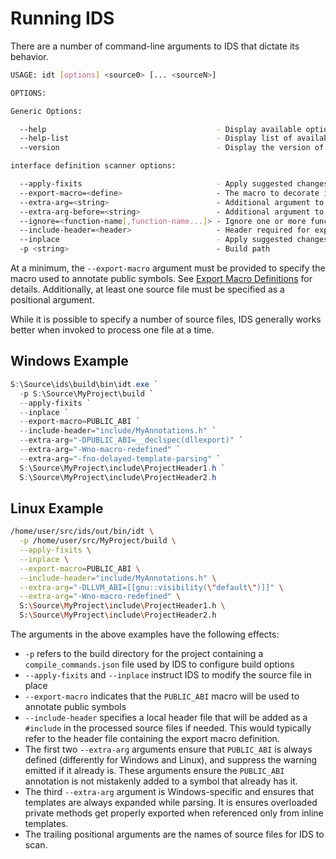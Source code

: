 # Running IDS

There are a number of command-line arguments to IDS that dictate its behavior.

```bash
USAGE: idt [options] <source0> [... <sourceN>]

OPTIONS:

Generic Options:

  --help                                      - Display available options (--help-hidden for more)
  --help-list                                 - Display list of available options (--help-list-hidden for more)
  --version                                   - Display the version of this program

interface definition scanner options:

  --apply-fixits                              - Apply suggested changes to decorate interfaces
  --export-macro=<define>                     - The macro to decorate interfaces with
  --extra-arg=<string>                        - Additional argument to append to the compiler command line
  --extra-arg-before=<string>                 - Additional argument to prepend to the compiler command line
  --ignore=<function-name[,function-name...]> - Ignore one or more functions
  --include-header=<header>                   - Header required for export macro
  --inplace                                   - Apply suggested changes in-place
  -p <string>                                 - Build path
```

At a minimum, the `--export-macro` argument must be provided to specify the
macro used to annotate public symbols. See [Export Macro
Definitions](Docs/ExportMacroDefinitions.md) for details. Additionally, at
least one source file must be specified as a positional argument.

While it is possible to specify a number of source files, IDS generally works
better when invoked to process one file at a time.

## Windows Example

```powershell
S:\Source\ids\build\bin\idt.exe `
  -p S:\Source\MyProject\build `
  --apply-fixits `
  --inplace `
  --export-macro=PUBLIC_ABI `
  --include-header="include/MyAnnotations.h" `
  --extra-arg="-DPUBLIC_ABI=__declspec(dllexport)" `
  --extra-arg="-Wno-macro-redefined" `
  --extra-arg="-fno-delayed-template-parsing" `
  S:\Source\MyProject\include\ProjectHeader1.h `
  S:\Source\MyProject\include\ProjectHeader2.h
```

## Linux Example

```bash
/home/user/src/ids/out/bin/idt \
  -p /home/user/src/MyProject/build \
  --apply-fixits \
  --inplace \
  --export-macro=PUBLIC_ABI \
  --include-header="include/MyAnnotations.h" \
  --extra-arg="-DLLVM_ABI=[[gnu::visibility(\"default\")]]" \
  --extra-arg="-Wno-macro-redefined" \
  S:\Source\MyProject\include\ProjectHeader1.h \
  S:\Source\MyProject\include\ProjectHeader2.h
```

The arguments in the above examples have the following effects:
- `-p` refers to the build directory for the project containing a
  `compile_commands.json` file used by IDS to configure build options
- `--apply-fixits` and `--inplace` instruct IDS to modify the source file in
  place
- `--export-macro` indicates that the `PUBLIC_ABI` macro will be used to
  annotate public symbols
- `--include-header` specifies a local header file that will be added as a
  `#include` in the processed source files if needed. This would typically
  refer to the header file containing the export macro definition.
- The first two `--extra-arg` arguments ensure that `PUBLIC_ABI` is always
  defined (differently for Windows and Linux), and suppress the warning emitted
  if it already is. These arguments ensure the `PUBLIC_ABI` annotation is not
  mistakenly added to a symbol that already has it.
- The third `--extra-arg` argument is Windows-specific and ensures that
  templates are always expanded while parsing. It is ensures overloaded private
  methods get properly exported when referenced only from inline templates.
- The trailing positional arguments are the names of source files for IDS to
  scan.

